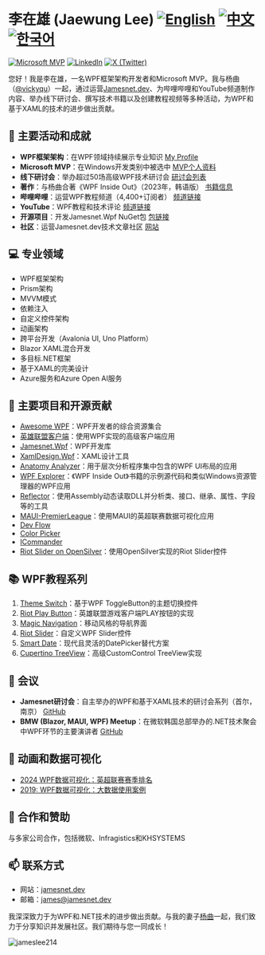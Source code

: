 # 李在雄 (Jaewung Lee)  [![English](https://img.shields.io/badge/README.md-English-blue.svg)](README.md) [![中文](https://img.shields.io/badge/README.md-中文-red.svg)](README.zh-CN.md) [![한국어](https://img.shields.io/badge/README.md-한국어-green.svg)](README.ko.md)

[![Microsoft MVP](https://img.shields.io/badge/Microsoft%20MVP-Windows%20Development-blue)](https://mvp.microsoft.com/en-us/PublicProfile/5004980)
[![LinkedIn](https://img.shields.io/badge/-LinkedIn-0077B5?style=flat&logo=linkedin&logoColor=white)](https://www.linkedin.com/in/jamesnet214/)
[![X (Twitter)](https://img.shields.io/badge/-X-000000?style=flat&logo=x&logoColor=white)](https://twitter.com/jamesnet214)

您好！我是李在雄，一名WPF框架架构开发者和Microsoft MVP。我与杨曲（[@vickyqu](https://github.com/vickyqu)）一起，通过运营[Jamesnet.dev](https://jamesnet.dev)、为哔哩哔哩和YouTube频道制作内容、举办线下研讨会、撰写技术书籍以及创建教程视频等多种活动，为WPF和基于XAML的技术的进步做出贡献。

## 🚀 主要活动和成就

- **WPF框架架构**：在WPF领域持续展示专业知识 [My Profile](https://jamesnet.dev/profile/jamesnet214)
- **Microsoft MVP**：在Windows开发类别中被选中 [MVP个人资料](https://bit.ly/4cWfsXb)
- **线下研讨会**：举办超过50场高级WPF技术研讨会 [研讨会列表](https://bit.ly/4bWk3az)
- **著作**：与杨曲合著《WPF Inside Out》（2023年，韩语版） [书籍信息](https://bit.ly/4cWqjjQ)
- **哔哩哔哩**：运营WPF教程频道（4,400+订阅者） [频道链接](https://bit.ly/3SkYutn)
- **YouTube**：WPF教程和技术评论 [频道链接](https://bit.ly/3WBe6eR)
- **开源项目**：开发Jamesnet.Wpf NuGet包 [包链接](https://www.nuget.org/packages/Jamesnet.Wpf/)
- **社区**：运营Jamesnet.dev技术文章社区 [网站](https://jamesnet.dev)

<!-- - **Udemy**：高级WPF技术教程系列 [课程链接](https://bit.ly/4bWk3az) -->

## 💻 专业领域

- WPF框架架构
- Prism架构
- MVVM模式
- 依赖注入
- 自定义控件架构
- 动画架构
- 跨平台开发（Avalonia UI, Uno Platform）
- Blazor XAML混合开发
- 多目标.NET框架
- 基于XAML的完美设计
- Azure服务和Azure Open AI服务

## 🌟 主要项目和开源贡献

- [Awesome WPF](https://github.com/jamesnet214/awesome-wpf)：WPF开发者的综合资源集合
- [英雄联盟客户端](https://github.com/jamesnet214/leagueoflegends)：使用WPF实现的高级客户端应用
- [Jamesnet.Wpf](https://github.com/jamesnet214/jamesnetwpf)：WPF开发库
- [XamlDesign.Wpf](https://github.com/jamesnet214/xamldesignwpf)：XAML设计工具
- [Anatomy Analyzer](https://github.com/jamesnet214/anatomyanalyzer)：用于层次分析程序集中包含的WPF UI布局的应用
- [WPF Explorer](https://github.com/jamesnet214/wpf-explorer)：《WPF Inside Out》书籍的示例源代码和类似Windows资源管理器的WPF应用
- [Reflector](https://github.com/jamesnet214/reflector)：使用Assembly动态读取DLL并分析类、接口、继承、属性、字段等的工具
- [MAUI-PremierLeague](https://github.com/jamesnet214/maui-premierleague)：使用MAUI的英超联赛数据可视化应用
- [Dev Flow](https://github.com/jamesnet214/devflow)
- [Color Picker](https://github.com/jamesnet214/colorpicker)
- [ICommander](https://github.com/jamesnet214/icommander)
- [Riot Slider on OpenSilver](https://github.com/jamesnet214/riotslider-opensilver)：使用OpenSilver实现的Riot Slider控件

## 📚 WPF教程系列

1. [Theme Switch](https://github.com/jamesnetgroup/themeswitch)：基于WPF ToggleButton的主题切换控件
2. [Riot Play Button](https://github.com/jamesnetgroup/riotplaybutton)：英雄联盟游戏客户端PLAY按钮的实现
3. [Magic Navigation](https://github.com/jamesnetgroup/navigationbar)：移动风格的导航界面
4. [Riot Slider](https://github.com/jamesnetgroup/riotslider)：自定义WPF Slider控件
5. [Smart Date](https://github.com/jamesnetgroup/smartdate)：现代且灵活的DatePicker替代方案
6. [Cupertino TreeView](https://github.com/jamesnetgroup/cupertino-treeview)：高级CustomControl TreeView实现

## 🎤 会议

- **Jamesnet研讨会**：自主举办的WPF和基于XAML技术的研讨会系列（首尔，南京） [GitHub](https://github.com/jamesnet214/wpf)
- **BMW (Blazor, MAUI, WPF) Meetup**：在微软韩国总部举办的.NET技术聚会中WPF环节的主要演讲者 [GitHub](https://github.com/jamesnet214/wpf-meetup)

## 🎨 动画和数据可视化

- [2024 WPF数据可视化：英超联赛赛季排名](https://bit.ly/3LJa65A)
- [2019: WPF数据可视化：大数据使用案例](https://bit.ly/4cWLsKJ)

## 🤝 合作和赞助

与多家公司合作，包括微软、Infragistics和KHSYSTEMS

## 📫 联系方式

- 网站：[jamesnet.dev](https://jamesnet.dev)
- 邮箱：james@jamesnet.dev

我深深致力于为WPF和.NET技术的进步做出贡献。与我的妻子[杨曲](https://github.com/vickyqu)一起，我们致力于分享知识并发展社区。我们期待与您一同成长！

<img src="https://komarev.com/ghpvc/?username=jamesnet214" alt="jameslee214"/>
